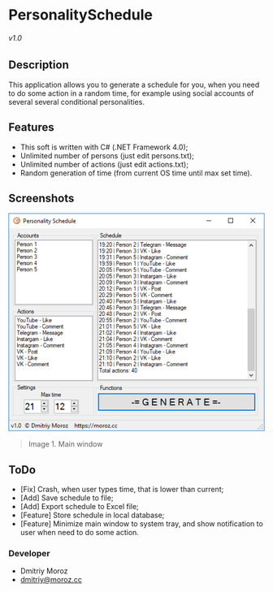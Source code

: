 # PersonalitySchedule
###### v1.0

## Description
This application allows you to generate a schedule for you, when you need to do some action in a random time, for example using social accounts of several several conditional personalities.

## Features
- This soft is written with C# (.NET Framework 4.0);
- Unlimited number of persons (just edit persons.txt);
- Unlimited number of actions (just edit actions.txt);
- Random generation of time (from current OS time until max set time).

## Screenshots

![](https://github.com/ShiftHackZ/PersonalitySchedule/raw/master/Screenshots/MainWindow.png)

> Image 1. Main window

## ToDo

- [Fix] Crash, when user types time, that is lower than current;
- [Add] Save schedule to file;
- [Add] Export schedule to Excel file;
- [Feature] Store schedule in local database;
- [Feature] Minimize main window to system tray, and show notification to user when need to do some action.

### Developer
- Dmitriy Moroz
- dmitriy@moroz.cc
